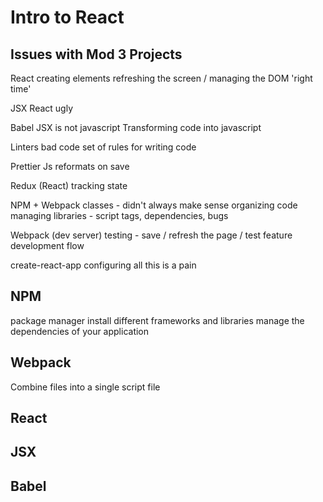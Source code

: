 # Intro to React

## Issues with Mod 3 Projects

React
  creating elements
  refreshing the screen / managing the DOM
    'right time'

JSX
  React ugly

Babel
  JSX is not javascript
  Transforming code into javascript

Linters
  bad code
  set of rules for writing code

Prettier Js
  reformats on save

Redux (React)
  tracking state

NPM + Webpack
  classes - didn't always make sense
  organizing code
  managing libraries - script tags, dependencies, bugs

Webpack (dev server)
  testing - save / refresh the page / test feature
  development flow

create-react-app
  configuring all this is a pain

## NPM
package manager
install different frameworks and libraries
manage the dependencies of your application

## Webpack
Combine files into a single script file

## React

## JSX

## Babel
